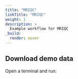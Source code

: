 ```yaml
---
title: "MRIQC"
linkTitle: "MRIQC"
weight: 1
description: >
  Example workflow for MRIQC
_build:
  render: never
---
```


## Download demo data
Open a terminal and run:
```

```


